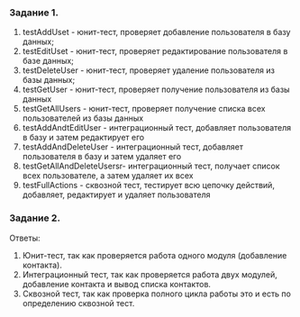 ### Задание 1.

1. testAddUset - юнит-тест, проверяет добавление пользователя в базу данных;
2. testEditUset - юнит-тест, проверяет редактирование пользователя в базе данных;
3. testDeleteUser - юнит-тест, проверяет удаление пользователя из базы данных;
4. testGetUser - юнит-тест, проверяет получение пользователя из базы данных
5. testGetAllUsers - юнит-тест, проверяет получение списка всех пользователей из базы данных
5. testAddAndtEditUser - интеграционный тест, добавляет пользователя в базу и затем редактирует его
7. testAddAndDeleteUser - интеграционный тест, добавляет пользователя в базу и затем удаляет его
8. testGetAllAndDeleteUsersr- интеграционный тест, получает список всех пользователе, а затем удаляет их всех
9. testFullActions - сквозной тест, тестирует всю цепочку действий, добавляет, редактирует и удаляет пользователя

### Задание 2.

Ответы:

1. Юнит-тест, так как проверяется работа одного модуля (добавление контакта).
2. Интеграционный тест, так как проверяется работа двух модулей, добавление контакта и вывод списка контактов.
3. Сквозной тест, так как проверка полного цикла работы это и есть по определению сквозной тест.